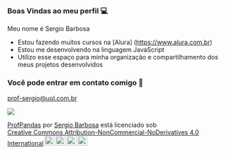 ### Boas Vindas ao meu perfil 💻


Meu nome é Sergio Barbosa

- Estou fazendo muitos cursos na [Alura] (https://www.alura.com.br) 
- Estou me desenvolvendo na linguagem JavaScript
- Utilizo esse espaço para minha organização e compartilhamento dos meus projetos desenvolvidos 

### Você pode entrar em contato comigo 📧

prof-sergio@uol.com.br

![](https://media.tenor.com/WSRY6fAulMgAAAAi/garfield-monday.gif)

<p xmlns:cc="http://creativecommons.org/ns#" xmlns:dct="http://purl.org/dc/terms/"><a property="dct:title" rel="cc :attributionURL" href="https://github.com/ProfPandas/ProfPandas">ProfPandas</a> por <a rel="cc:attributionURL dct:creator" property="cc:attributionName" href="https:/ /github.com/ProfPandas">Sergio Barbosa</a> está licenciado sob <a href="https://creativecommons.org/licenses/by-nc-nd/4.0/?ref=chooser-v1" target=" _blank" rel="license noopener noreferrer" style="display:inline-block;">Creative Commons Attribution-NonCommercial-NoDerivatives 4.0 International<img style="height:22px!important;margin-left:3px;vertical-align: texto inferior;" src="https://mirrors.creativecommons.org/presskit/icons/cc.svg?ref=chooser-v1" alt=""><img style="height:22px!important;margin-left:3px;vertical -align:texto inferior;" src="https://mirrors.creativecommons.org/presskit/icons/by.svg?ref=chooser-v1" alt=""><img style="height:22px!important;margin-left:3px;vertical -align:texto inferior;" src="https://mirrors.creativecommons.org/presskit/icons/nc.svg?ref=chooser-v1" alt=""><img style="height:22px!important;margin-left:3px;vertical -align:texto inferior;" src="https://mirrors.creativecommons.org/presskit/icons/nd.svg?ref=chooser-v1" alt=""></a></p>
